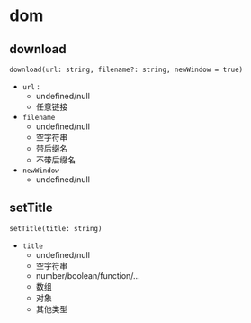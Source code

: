 # dom

## download

`download(url: string, filename?: string, newWindow = true)`

- `url` :
  - undefined/null
  - 任意链接
- `filename`
  - undefined/null
  - 空字符串
  - 带后缀名
  - 不带后缀名
- `newWindow`
  - undefined/null


## setTitle

`setTitle(title: string)`

- `title`
  - undefined/null
  - 空字符串
  - number/boolean/function/...
  - 数组
  - 对象
  - 其他类型